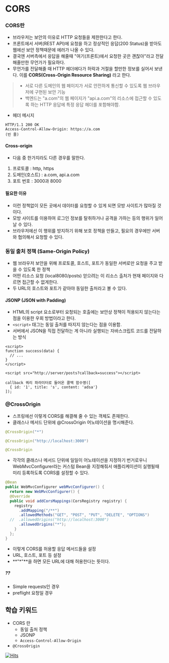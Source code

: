 # CORS

### CORS란

- 브라우저는 보안의 이유로 HTTP 요청들을 제한한다고 한다.
- 프론트에서 서버(REST API)에 요청을 하고 정상적인 응답(200 Status)을 받아도 웹에선 보안 정책때문에 에러가 나올 수 있다.
- 결국엔 서버측에서 응답을 해줄때 "여기(프론트)에서 요청한 곳은 괜찮아"라고 전달해줄만한 무언가가 필요하다.
- 무언가를 전달해줄 때 HTTP 헤더에다가 허락과 거절을 할만한 정보를 실어서 보낸다. 이를 **CORS(Cross-Origin Resource Sharing)** 라고 한다.

> - 서로 다른 도메인의 웹 페이지가 서로 안전하게 통신할 수 있도록 웹 브라우저에 구현된 보안 기능
> - 백엔드는 "a.com"의 웹 페이지가 "api.a.com"의 리소스에 접근할 수 있도록 하는 HTTP 응답에 특정 응답 헤더를 포함해야함.

- 헤더 메시지

```
HTTP/1.1 200 OK
Access-Control-Allow-Origin: https://a.com
(빈 줄)
```

#### Cross-origin
- 다음 중 한가지라도 다른 경우를 말한다.
1. 프로토콜 : http, https
2. 도메인(호스트) : a.com, api.a.com
3. 포트 번호 : 3000과 8000

#### 필요한 이유
- 이런 정책없이 모든 곳에서 데이터를 요청할 수 있게 되면 모방 사이트가 많아질 것이다. 
- 모방 사이트를 이용하여 로그인 정보를 탈취하거나 공격을 가하는 등의 행위가 일어날 수 있다. 
- 브라우저에선 이 행위를 방지하기 위해 보호 정책을 만들고, 필요의 경우에만 서버와 협의해서 요청할 수 있다.

### 동일 출처 정책 (Same-Origin Policy)

- 웹 브라우저 보안을 위해 프로토콜, 호스트, 포트가 동일한 서버로만 요청을 주고 받을 수 있도록 한 정책
- 어떤 리소스 요청 (local8080/posts) 얻으려는 이 리소스 출처가 현재 페이지와 다르면 접근할 수 없게한다.
- 두 URL의 호스트와 포트가 같아야 동일한 출처라고 볼 수 있다.

#### JSONP (JSON with Padding)

- HTML의 script 요소로부터 요청되는 호출에는 보안상 정책이 적용되지 않는다는 점을 이용한 우회 방법이라고 한다.
- `<script>` 태그는 동일 출처를 따지지 않는다는 점을 이용함.
- 서버에서 JSON을 직접 전달하는 게 아니라 실행되는 자바스크립트 코드를 전달하는 방식

```
<script>
function success(data) {
  // ...
}
</script>

<script src="http://server/posts?callback=success"></script>

callback 쿼리 파라미터로 들어온 콜백 함수명([
  { id: '1', title: 's', content: 'adsa'}
]);
```

### @CrossOrigin

- 스프링에선 이렇게 CORS를 해결해 줄 수 있는 객체도 존재한다.
- 클래스나 메서드 단위에 @CrossOrigin 어노테이션을 명시해준다.

```java
@CrossOrigin("*")

@CrossOrigin("http://localhost:3000")

@CrossOrigin
```

- 각각의 클래스나 메서드 단위에 일일이 어노테이션을 지정하기 번거로우니 WebMvcConfigurer라는 커스텀 Bean을 지정해줘서 애플리케이션이 실행될때 미리 등록하도록 CORS를 설정할 수 있다.

```java
@Bean
public WebMvcConfigurer webMvcConfigurer() {
  return new WebMvcConfigurer() {
  @Override
  public void addCorsMappings(CorsRegistry registry) {
    registry
      .addMapping("/**")
      .allowedMethods("GET", "POST", "PUT", "DELETE", "OPTIONS")
  //  .allowedOrigins("http://localhost:3000")
      .allowedOrigins("*");
    }
  };
}
```

- 이렇게 CORS를 허용할 응답 메서드들을 설정
- URL, 호스트, 포트 등 설정
- **"*"**을 하면 모든 URL에 대해 허용한다는 뜻이다. 



##### ??
- Simple requests인 경우
- preflight 요청일 경우

## 학습 키워드
- CORS 란
  - 동일 출처 정책
  - JSONP
  - `Access-Control-Allow-Origin`
- `@CrossOrigin`



[![Hits](https://hits.sh/p-ej.gitbook.io/devroad-backend/megatera-backend/introduction.svg)](https://hits.sh/p-ej.gitbook.io/devroad-backend/megatera-backend/introduction/)